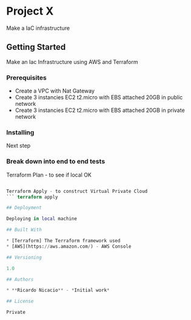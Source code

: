 # Project X

Make a IaC infrastructure

## Getting Started

Make an Iac Infrastructure using AWS and Terraform

### Prerequisites

- Create a VPC with Nat Gateway 
- Create 3 instancies EC2 t2.micro with EBS attached 20GB in public network 
- Create 3 instancies EC2 t2.micro with EBS attached 20GB in private network 

### Installing

Next step

### Break down into end to end tests

Terraform Plan - to see if local OK
``` terraform plan

Terraform Apply - to construct Virtual Private Cloud
``` terraform apply

## Deployment

Deploying in local machine

## Built With

* [Terraform] The Terraform framework used
* [AWS](https://aws.amazon.com/) - AWS Console

## Versioning

1.0

## Authors

* **Ricardo Nicacio** - *Initial work* 

## License

Private

